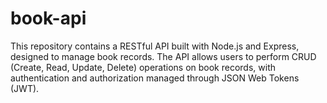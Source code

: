 # book-api
This repository contains a RESTful API built with Node.js and Express, designed to manage book records. The API allows users to perform CRUD (Create, Read, Update, Delete) operations on book records, with authentication and authorization managed through JSON Web Tokens (JWT).

